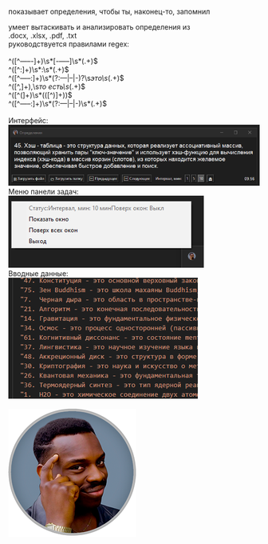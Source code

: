 показывает определения, чтобы ты, наконец-то, запомнил
<br>

умеет вытаскивать и анализировать определения из<br>
.docx, .xlsx, .pdf, .txt<br>
руководствуется правилами regex:<br>
<br>^([^—–-]+)\s*[-—–]\s*(.+)$
<br>^([^:]+)\s*:\s*(.+)$
<br>^([^—–:]+)\s*(?:—|–|-)?\s*это\s*(.+)$
<br>^([^,]+),\s*то есть\s*(.+)$
<br>^([^\(]+)\s*\(([^)]+)\)$
<br>^([^—–:]+)\s*(?:—|–|-)\s*(.+)$
<br>
<br>Интерфейс:<br>
![screenshot](https://github.com/ashtray01/rmmbr/blob/main/scr/Screenshot_1.png)
<br>Меню панели задач:<br>
![screenshot](https://github.com/ashtray01/rmmbr/blob/main/scr/Screenshot_2.png)
<br>Вводные данные:<br>
![screenshot](https://github.com/ashtray01/rmmbr/blob/main/scr/Screenshot_4.png)
<br>
<br>
![icon_rmmbr002.png](https://github.com/ashtray01/rmmbr/blob/main/rmmbr128.png)
